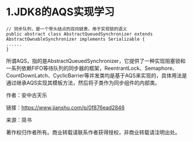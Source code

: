 # 1.JDK8的AQS实现学习

```
// 同步队列，是一个带头结点的双向链表，用于实现锁的语义
public abstract class AbstractQueuedSynchronizer extends AbstractOwnableSynchronizer implements Serializable {
......
}
```

所谓AQS，指的是AbstractQueuedSynchronizer，它提供了一种实现阻塞锁和一系列依赖FIFO等待队列的同步器的框架，ReentrantLock、Semaphore、CountDownLatch、CyclicBarrier等并发类均是基于AQS来实现的，具体用法是通过继承AQS实现其模板方法，然后将子类作为同步组件的内部类。

  


  


作者：安中古天乐

  


链接：https://www.jianshu.com/p/0f876ead2846

  


来源：简书

  


著作权归作者所有。商业转载请联系作者获得授权，非商业转载请注明出处。


